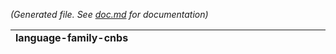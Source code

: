 *(Generated file. See [doc.md](doc.md) for documentation)*

<table><tr><td><b>language-family-cnbs</b></td><td><b>implementation-cnbs</b></td><td><b>non-cnbs</b></td></tr><tr><td>

**dotnet-core**<br/>[![Auto-Merge](https://github.com/paketo-buildpacks/dotnet-core/workflows/Auto-Merge/badge.svg)](https://github.com/paketo-buildpacks/dotnet-core/actions?query=workflow:"Auto-Merge")[![Create Draft Release](https://github.com/paketo-buildpacks/dotnet-core/workflows/Create%20Draft%20Release/badge.svg)](https://github.com/paketo-buildpacks/dotnet-core/actions?query=workflow:"Create%20Draft%20Release")[![Lint](https://github.com/paketo-buildpacks/dotnet-core/workflows/Lint/badge.svg)](https://github.com/paketo-buildpacks/dotnet-core/actions?query=workflow:"Lint")[![Push Buildpackage](https://github.com/paketo-buildpacks/dotnet-core/workflows/Push%20Buildpackage/badge.svg)](https://github.com/paketo-buildpacks/dotnet-core/actions?query=workflow:"Push%20Buildpackage")[![Handle dispatch from github-config](https://github.com/paketo-buildpacks/dotnet-core/workflows/Handle%20dispatch%20from%20github-config/badge.svg)](https://github.com/paketo-buildpacks/dotnet-core/actions?query=workflow:"Handle%20dispatch%20from%20github-config")[![Test Pull Request](https://github.com/paketo-buildpacks/dotnet-core/workflows/Test%20Pull%20Request/badge.svg)](https://github.com/paketo-buildpacks/dotnet-core/actions?query=workflow:"Test%20Pull%20Request")[![Update Buildpack Dependency](https://github.com/paketo-buildpacks/dotnet-core/workflows/Update%20Buildpack%20Dependency/badge.svg)](https://github.com/paketo-buildpacks/dotnet-core/actions?query=workflow:"Update%20Buildpack%20Dependency")<br/><br/>**go**<br/>[![Auto-Merge](https://github.com/paketo-buildpacks/go/workflows/Auto-Merge/badge.svg)](https://github.com/paketo-buildpacks/go/actions?query=workflow:"Auto-Merge")[![Create Draft Release](https://github.com/paketo-buildpacks/go/workflows/Create%20Draft%20Release/badge.svg)](https://github.com/paketo-buildpacks/go/actions?query=workflow:"Create%20Draft%20Release")[![Lint](https://github.com/paketo-buildpacks/go/workflows/Lint/badge.svg)](https://github.com/paketo-buildpacks/go/actions?query=workflow:"Lint")[![Push Buildpackage](https://github.com/paketo-buildpacks/go/workflows/Push%20Buildpackage/badge.svg)](https://github.com/paketo-buildpacks/go/actions?query=workflow:"Push%20Buildpackage")[![Handle dispatch from github-config](https://github.com/paketo-buildpacks/go/workflows/Handle%20dispatch%20from%20github-config/badge.svg)](https://github.com/paketo-buildpacks/go/actions?query=workflow:"Handle%20dispatch%20from%20github-config")[![Test Pull Request](https://github.com/paketo-buildpacks/go/workflows/Test%20Pull%20Request/badge.svg)](https://github.com/paketo-buildpacks/go/actions?query=workflow:"Test%20Pull%20Request")[![Update Buildpack Dependency](https://github.com/paketo-buildpacks/go/workflows/Update%20Buildpack%20Dependency/badge.svg)](https://github.com/paketo-buildpacks/go/actions?query=workflow:"Update%20Buildpack%20Dependency")<br/><br/>**nodejs**<br/>[![Auto-Merge](https://github.com/paketo-buildpacks/nodejs/workflows/Auto-Merge/badge.svg)](https://github.com/paketo-buildpacks/nodejs/actions?query=workflow:"Auto-Merge")[![Create Draft Release](https://github.com/paketo-buildpacks/nodejs/workflows/Create%20Draft%20Release/badge.svg)](https://github.com/paketo-buildpacks/nodejs/actions?query=workflow:"Create%20Draft%20Release")[![Lint](https://github.com/paketo-buildpacks/nodejs/workflows/Lint/badge.svg)](https://github.com/paketo-buildpacks/nodejs/actions?query=workflow:"Lint")[![Push Buildpackage](https://github.com/paketo-buildpacks/nodejs/workflows/Push%20Buildpackage/badge.svg)](https://github.com/paketo-buildpacks/nodejs/actions?query=workflow:"Push%20Buildpackage")[![Handle dispatch from github-config](https://github.com/paketo-buildpacks/nodejs/workflows/Handle%20dispatch%20from%20github-config/badge.svg)](https://github.com/paketo-buildpacks/nodejs/actions?query=workflow:"Handle%20dispatch%20from%20github-config")[![Test Pull Request](https://github.com/paketo-buildpacks/nodejs/workflows/Test%20Pull%20Request/badge.svg)](https://github.com/paketo-buildpacks/nodejs/actions?query=workflow:"Test%20Pull%20Request")[![Update Buildpack Dependency](https://github.com/paketo-buildpacks/nodejs/workflows/Update%20Buildpack%20Dependency/badge.svg)](https://github.com/paketo-buildpacks/nodejs/actions?query=workflow:"Update%20Buildpack%20Dependency")<br/><br/>**php**<br/>[![Auto-Merge](https://github.com/paketo-buildpacks/php/workflows/Auto-Merge/badge.svg)](https://github.com/paketo-buildpacks/php/actions?query=workflow:"Auto-Merge")[![Create Draft Release](https://github.com/paketo-buildpacks/php/workflows/Create%20Draft%20Release/badge.svg)](https://github.com/paketo-buildpacks/php/actions?query=workflow:"Create%20Draft%20Release")[![Lint](https://github.com/paketo-buildpacks/php/workflows/Lint/badge.svg)](https://github.com/paketo-buildpacks/php/actions?query=workflow:"Lint")[![Push Buildpackage](https://github.com/paketo-buildpacks/php/workflows/Push%20Buildpackage/badge.svg)](https://github.com/paketo-buildpacks/php/actions?query=workflow:"Push%20Buildpackage")[![Handle dispatch from github-config](https://github.com/paketo-buildpacks/php/workflows/Handle%20dispatch%20from%20github-config/badge.svg)](https://github.com/paketo-buildpacks/php/actions?query=workflow:"Handle%20dispatch%20from%20github-config")[![Test Pull Request](https://github.com/paketo-buildpacks/php/workflows/Test%20Pull%20Request/badge.svg)](https://github.com/paketo-buildpacks/php/actions?query=workflow:"Test%20Pull%20Request")[![Update Buildpack Dependency](https://github.com/paketo-buildpacks/php/workflows/Update%20Buildpack%20Dependency/badge.svg)](https://github.com/paketo-buildpacks/php/actions?query=workflow:"Update%20Buildpack%20Dependency")<br/><br/>**ruby**<br/>[![Auto-Merge](https://github.com/paketo-community/ruby/workflows/Auto-Merge/badge.svg)](https://github.com/paketo-community/ruby/actions?query=workflow:"Auto-Merge")[![Create Draft Release](https://github.com/paketo-community/ruby/workflows/Create%20Draft%20Release/badge.svg)](https://github.com/paketo-community/ruby/actions?query=workflow:"Create%20Draft%20Release")[![Lint](https://github.com/paketo-community/ruby/workflows/Lint/badge.svg)](https://github.com/paketo-community/ruby/actions?query=workflow:"Lint")[![Push Buildpackage](https://github.com/paketo-community/ruby/workflows/Push%20Buildpackage/badge.svg)](https://github.com/paketo-community/ruby/actions?query=workflow:"Push%20Buildpackage")[![Handle dispatch from github-config](https://github.com/paketo-community/ruby/workflows/Handle%20dispatch%20from%20github-config/badge.svg)](https://github.com/paketo-community/ruby/actions?query=workflow:"Handle%20dispatch%20from%20github-config")[![Test Pull Request](https://github.com/paketo-community/ruby/workflows/Test%20Pull%20Request/badge.svg)](https://github.com/paketo-community/ruby/actions?query=workflow:"Test%20Pull%20Request")[![Update Buildpack Dependency](https://github.com/paketo-community/ruby/workflows/Update%20Buildpack%20Dependency/badge.svg)](https://github.com/paketo-community/ruby/actions?query=workflow:"Update%20Buildpack%20Dependency")<br/><br/>**python**<br/>[![Auto-Merge](https://github.com/paketo-community/python/workflows/Auto-Merge/badge.svg)](https://github.com/paketo-community/python/actions?query=workflow:"Auto-Merge")[![Create Draft Release](https://github.com/paketo-community/python/workflows/Create%20Draft%20Release/badge.svg)](https://github.com/paketo-community/python/actions?query=workflow:"Create%20Draft%20Release")[![Lint](https://github.com/paketo-community/python/workflows/Lint/badge.svg)](https://github.com/paketo-community/python/actions?query=workflow:"Lint")[![Push Buildpackage](https://github.com/paketo-community/python/workflows/Push%20Buildpackage/badge.svg)](https://github.com/paketo-community/python/actions?query=workflow:"Push%20Buildpackage")[![Handle dispatch from github-config](https://github.com/paketo-community/python/workflows/Handle%20dispatch%20from%20github-config/badge.svg)](https://github.com/paketo-community/python/actions?query=workflow:"Handle%20dispatch%20from%20github-config")[![Test Pull Request](https://github.com/paketo-community/python/workflows/Test%20Pull%20Request/badge.svg)](https://github.com/paketo-community/python/actions?query=workflow:"Test%20Pull%20Request")[![Update Buildpack Dependency](https://github.com/paketo-community/python/workflows/Update%20Buildpack%20Dependency/badge.svg)](https://github.com/paketo-community/python/actions?query=workflow:"Update%20Buildpack%20Dependency")<br/><br/></td>

<td>

**dep**<br/>[![Auto-Merge](https://github.com/paketo-buildpacks/dep/workflows/Auto-Merge/badge.svg)](https://github.com/paketo-buildpacks/dep/actions?query=workflow:"Auto-Merge")[![Create Draft Release](https://github.com/paketo-buildpacks/dep/workflows/Create%20Draft%20Release/badge.svg)](https://github.com/paketo-buildpacks/dep/actions?query=workflow:"Create%20Draft%20Release")[![Lint](https://github.com/paketo-buildpacks/dep/workflows/Lint/badge.svg)](https://github.com/paketo-buildpacks/dep/actions?query=workflow:"Lint")[![Push Buildpackage](https://github.com/paketo-buildpacks/dep/workflows/Push%20Buildpackage/badge.svg)](https://github.com/paketo-buildpacks/dep/actions?query=workflow:"Push%20Buildpackage")[![Handle dispatch from github-config](https://github.com/paketo-buildpacks/dep/workflows/Handle%20dispatch%20from%20github-config/badge.svg)](https://github.com/paketo-buildpacks/dep/actions?query=workflow:"Handle%20dispatch%20from%20github-config")[![Send Dependency Update Dispatch](https://github.com/paketo-buildpacks/dep/workflows/Send%20Dependency%20Update%20Dispatch/badge.svg)](https://github.com/paketo-buildpacks/dep/actions?query=workflow:"Send%20Dependency%20Update%20Dispatch")[![Test Pull Request](https://github.com/paketo-buildpacks/dep/workflows/Test%20Pull%20Request/badge.svg)](https://github.com/paketo-buildpacks/dep/actions?query=workflow:"Test%20Pull%20Request")<br/><br/>**dep-ensure**<br/>[![Auto-Merge](https://github.com/paketo-buildpacks/dep-ensure/workflows/Auto-Merge/badge.svg)](https://github.com/paketo-buildpacks/dep-ensure/actions?query=workflow:"Auto-Merge")[![Create Draft Release](https://github.com/paketo-buildpacks/dep-ensure/workflows/Create%20Draft%20Release/badge.svg)](https://github.com/paketo-buildpacks/dep-ensure/actions?query=workflow:"Create%20Draft%20Release")[![Lint](https://github.com/paketo-buildpacks/dep-ensure/workflows/Lint/badge.svg)](https://github.com/paketo-buildpacks/dep-ensure/actions?query=workflow:"Lint")[![Push Buildpackage](https://github.com/paketo-buildpacks/dep-ensure/workflows/Push%20Buildpackage/badge.svg)](https://github.com/paketo-buildpacks/dep-ensure/actions?query=workflow:"Push%20Buildpackage")[![Handle dispatch from github-config](https://github.com/paketo-buildpacks/dep-ensure/workflows/Handle%20dispatch%20from%20github-config/badge.svg)](https://github.com/paketo-buildpacks/dep-ensure/actions?query=workflow:"Handle%20dispatch%20from%20github-config")[![Send Dependency Update Dispatch](https://github.com/paketo-buildpacks/dep-ensure/workflows/Send%20Dependency%20Update%20Dispatch/badge.svg)](https://github.com/paketo-buildpacks/dep-ensure/actions?query=workflow:"Send%20Dependency%20Update%20Dispatch")[![Test Pull Request](https://github.com/paketo-buildpacks/dep-ensure/workflows/Test%20Pull%20Request/badge.svg)](https://github.com/paketo-buildpacks/dep-ensure/actions?query=workflow:"Test%20Pull%20Request")<br/><br/>**dotnet-core-aspnet**<br/>[![Auto-Merge](https://github.com/paketo-buildpacks/dotnet-core-aspnet/workflows/Auto-Merge/badge.svg)](https://github.com/paketo-buildpacks/dotnet-core-aspnet/actions?query=workflow:"Auto-Merge")[![Create Draft Release](https://github.com/paketo-buildpacks/dotnet-core-aspnet/workflows/Create%20Draft%20Release/badge.svg)](https://github.com/paketo-buildpacks/dotnet-core-aspnet/actions?query=workflow:"Create%20Draft%20Release")[![Lint](https://github.com/paketo-buildpacks/dotnet-core-aspnet/workflows/Lint/badge.svg)](https://github.com/paketo-buildpacks/dotnet-core-aspnet/actions?query=workflow:"Lint")[![Push Buildpackage](https://github.com/paketo-buildpacks/dotnet-core-aspnet/workflows/Push%20Buildpackage/badge.svg)](https://github.com/paketo-buildpacks/dotnet-core-aspnet/actions?query=workflow:"Push%20Buildpackage")[![Handle dispatch from github-config](https://github.com/paketo-buildpacks/dotnet-core-aspnet/workflows/Handle%20dispatch%20from%20github-config/badge.svg)](https://github.com/paketo-buildpacks/dotnet-core-aspnet/actions?query=workflow:"Handle%20dispatch%20from%20github-config")[![Send Dependency Update Dispatch](https://github.com/paketo-buildpacks/dotnet-core-aspnet/workflows/Send%20Dependency%20Update%20Dispatch/badge.svg)](https://github.com/paketo-buildpacks/dotnet-core-aspnet/actions?query=workflow:"Send%20Dependency%20Update%20Dispatch")[![Test Pull Request](https://github.com/paketo-buildpacks/dotnet-core-aspnet/workflows/Test%20Pull%20Request/badge.svg)](https://github.com/paketo-buildpacks/dotnet-core-aspnet/actions?query=workflow:"Test%20Pull%20Request")<br/><br/>**dotnet-core-build**<br/>[![Auto-Merge](https://github.com/paketo-buildpacks/dotnet-core-build/workflows/Auto-Merge/badge.svg)](https://github.com/paketo-buildpacks/dotnet-core-build/actions?query=workflow:"Auto-Merge")[![Create Draft Release](https://github.com/paketo-buildpacks/dotnet-core-build/workflows/Create%20Draft%20Release/badge.svg)](https://github.com/paketo-buildpacks/dotnet-core-build/actions?query=workflow:"Create%20Draft%20Release")[![Lint](https://github.com/paketo-buildpacks/dotnet-core-build/workflows/Lint/badge.svg)](https://github.com/paketo-buildpacks/dotnet-core-build/actions?query=workflow:"Lint")[![Push Buildpackage](https://github.com/paketo-buildpacks/dotnet-core-build/workflows/Push%20Buildpackage/badge.svg)](https://github.com/paketo-buildpacks/dotnet-core-build/actions?query=workflow:"Push%20Buildpackage")[![Handle dispatch from github-config](https://github.com/paketo-buildpacks/dotnet-core-build/workflows/Handle%20dispatch%20from%20github-config/badge.svg)](https://github.com/paketo-buildpacks/dotnet-core-build/actions?query=workflow:"Handle%20dispatch%20from%20github-config")[![Send Dependency Update Dispatch](https://github.com/paketo-buildpacks/dotnet-core-build/workflows/Send%20Dependency%20Update%20Dispatch/badge.svg)](https://github.com/paketo-buildpacks/dotnet-core-build/actions?query=workflow:"Send%20Dependency%20Update%20Dispatch")[![Test Pull Request](https://github.com/paketo-buildpacks/dotnet-core-build/workflows/Test%20Pull%20Request/badge.svg)](https://github.com/paketo-buildpacks/dotnet-core-build/actions?query=workflow:"Test%20Pull%20Request")<br/><br/>**dotnet-core-conf**<br/>[![Auto-Merge](https://github.com/paketo-buildpacks/dotnet-core-conf/workflows/Auto-Merge/badge.svg)](https://github.com/paketo-buildpacks/dotnet-core-conf/actions?query=workflow:"Auto-Merge")[![Create Draft Release](https://github.com/paketo-buildpacks/dotnet-core-conf/workflows/Create%20Draft%20Release/badge.svg)](https://github.com/paketo-buildpacks/dotnet-core-conf/actions?query=workflow:"Create%20Draft%20Release")[![Lint](https://github.com/paketo-buildpacks/dotnet-core-conf/workflows/Lint/badge.svg)](https://github.com/paketo-buildpacks/dotnet-core-conf/actions?query=workflow:"Lint")[![Push Buildpackage](https://github.com/paketo-buildpacks/dotnet-core-conf/workflows/Push%20Buildpackage/badge.svg)](https://github.com/paketo-buildpacks/dotnet-core-conf/actions?query=workflow:"Push%20Buildpackage")[![Handle dispatch from github-config](https://github.com/paketo-buildpacks/dotnet-core-conf/workflows/Handle%20dispatch%20from%20github-config/badge.svg)](https://github.com/paketo-buildpacks/dotnet-core-conf/actions?query=workflow:"Handle%20dispatch%20from%20github-config")[![Send Dependency Update Dispatch](https://github.com/paketo-buildpacks/dotnet-core-conf/workflows/Send%20Dependency%20Update%20Dispatch/badge.svg)](https://github.com/paketo-buildpacks/dotnet-core-conf/actions?query=workflow:"Send%20Dependency%20Update%20Dispatch")[![Test Pull Request](https://github.com/paketo-buildpacks/dotnet-core-conf/workflows/Test%20Pull%20Request/badge.svg)](https://github.com/paketo-buildpacks/dotnet-core-conf/actions?query=workflow:"Test%20Pull%20Request")<br/><br/>**dotnet-core-runtime**<br/>[![Auto-Merge](https://github.com/paketo-buildpacks/dotnet-core-runtime/workflows/Auto-Merge/badge.svg)](https://github.com/paketo-buildpacks/dotnet-core-runtime/actions?query=workflow:"Auto-Merge")[![Create Draft Release](https://github.com/paketo-buildpacks/dotnet-core-runtime/workflows/Create%20Draft%20Release/badge.svg)](https://github.com/paketo-buildpacks/dotnet-core-runtime/actions?query=workflow:"Create%20Draft%20Release")[![Lint](https://github.com/paketo-buildpacks/dotnet-core-runtime/workflows/Lint/badge.svg)](https://github.com/paketo-buildpacks/dotnet-core-runtime/actions?query=workflow:"Lint")[![Push Buildpackage](https://github.com/paketo-buildpacks/dotnet-core-runtime/workflows/Push%20Buildpackage/badge.svg)](https://github.com/paketo-buildpacks/dotnet-core-runtime/actions?query=workflow:"Push%20Buildpackage")[![Handle dispatch from github-config](https://github.com/paketo-buildpacks/dotnet-core-runtime/workflows/Handle%20dispatch%20from%20github-config/badge.svg)](https://github.com/paketo-buildpacks/dotnet-core-runtime/actions?query=workflow:"Handle%20dispatch%20from%20github-config")[![Send Dependency Update Dispatch](https://github.com/paketo-buildpacks/dotnet-core-runtime/workflows/Send%20Dependency%20Update%20Dispatch/badge.svg)](https://github.com/paketo-buildpacks/dotnet-core-runtime/actions?query=workflow:"Send%20Dependency%20Update%20Dispatch")[![Test Pull Request](https://github.com/paketo-buildpacks/dotnet-core-runtime/workflows/Test%20Pull%20Request/badge.svg)](https://github.com/paketo-buildpacks/dotnet-core-runtime/actions?query=workflow:"Test%20Pull%20Request")<br/><br/>**dotnet-core-sdk**<br/>[![Auto-Merge](https://github.com/paketo-buildpacks/dotnet-core-sdk/workflows/Auto-Merge/badge.svg)](https://github.com/paketo-buildpacks/dotnet-core-sdk/actions?query=workflow:"Auto-Merge")[![Create Draft Release](https://github.com/paketo-buildpacks/dotnet-core-sdk/workflows/Create%20Draft%20Release/badge.svg)](https://github.com/paketo-buildpacks/dotnet-core-sdk/actions?query=workflow:"Create%20Draft%20Release")[![Lint](https://github.com/paketo-buildpacks/dotnet-core-sdk/workflows/Lint/badge.svg)](https://github.com/paketo-buildpacks/dotnet-core-sdk/actions?query=workflow:"Lint")[![Push Buildpackage](https://github.com/paketo-buildpacks/dotnet-core-sdk/workflows/Push%20Buildpackage/badge.svg)](https://github.com/paketo-buildpacks/dotnet-core-sdk/actions?query=workflow:"Push%20Buildpackage")[![Handle dispatch from github-config](https://github.com/paketo-buildpacks/dotnet-core-sdk/workflows/Handle%20dispatch%20from%20github-config/badge.svg)](https://github.com/paketo-buildpacks/dotnet-core-sdk/actions?query=workflow:"Handle%20dispatch%20from%20github-config")[![Send Dependency Update Dispatch](https://github.com/paketo-buildpacks/dotnet-core-sdk/workflows/Send%20Dependency%20Update%20Dispatch/badge.svg)](https://github.com/paketo-buildpacks/dotnet-core-sdk/actions?query=workflow:"Send%20Dependency%20Update%20Dispatch")[![Test Pull Request](https://github.com/paketo-buildpacks/dotnet-core-sdk/workflows/Test%20Pull%20Request/badge.svg)](https://github.com/paketo-buildpacks/dotnet-core-sdk/actions?query=workflow:"Test%20Pull%20Request")<br/><br/>**go-build**<br/>[![Auto-Merge](https://github.com/paketo-buildpacks/go-build/workflows/Auto-Merge/badge.svg)](https://github.com/paketo-buildpacks/go-build/actions?query=workflow:"Auto-Merge")[![Create Draft Release](https://github.com/paketo-buildpacks/go-build/workflows/Create%20Draft%20Release/badge.svg)](https://github.com/paketo-buildpacks/go-build/actions?query=workflow:"Create%20Draft%20Release")[![Lint](https://github.com/paketo-buildpacks/go-build/workflows/Lint/badge.svg)](https://github.com/paketo-buildpacks/go-build/actions?query=workflow:"Lint")[![Push Buildpackage](https://github.com/paketo-buildpacks/go-build/workflows/Push%20Buildpackage/badge.svg)](https://github.com/paketo-buildpacks/go-build/actions?query=workflow:"Push%20Buildpackage")[![Handle dispatch from github-config](https://github.com/paketo-buildpacks/go-build/workflows/Handle%20dispatch%20from%20github-config/badge.svg)](https://github.com/paketo-buildpacks/go-build/actions?query=workflow:"Handle%20dispatch%20from%20github-config")[![Send Dependency Update Dispatch](https://github.com/paketo-buildpacks/go-build/workflows/Send%20Dependency%20Update%20Dispatch/badge.svg)](https://github.com/paketo-buildpacks/go-build/actions?query=workflow:"Send%20Dependency%20Update%20Dispatch")[![Test Pull Request](https://github.com/paketo-buildpacks/go-build/workflows/Test%20Pull%20Request/badge.svg)](https://github.com/paketo-buildpacks/go-build/actions?query=workflow:"Test%20Pull%20Request")<br/><br/>**go-dist**<br/>[![Auto-Merge](https://github.com/paketo-buildpacks/go-dist/workflows/Auto-Merge/badge.svg)](https://github.com/paketo-buildpacks/go-dist/actions?query=workflow:"Auto-Merge")[![Create Draft Release](https://github.com/paketo-buildpacks/go-dist/workflows/Create%20Draft%20Release/badge.svg)](https://github.com/paketo-buildpacks/go-dist/actions?query=workflow:"Create%20Draft%20Release")[![Lint](https://github.com/paketo-buildpacks/go-dist/workflows/Lint/badge.svg)](https://github.com/paketo-buildpacks/go-dist/actions?query=workflow:"Lint")[![Push Buildpackage](https://github.com/paketo-buildpacks/go-dist/workflows/Push%20Buildpackage/badge.svg)](https://github.com/paketo-buildpacks/go-dist/actions?query=workflow:"Push%20Buildpackage")[![Handle dispatch from github-config](https://github.com/paketo-buildpacks/go-dist/workflows/Handle%20dispatch%20from%20github-config/badge.svg)](https://github.com/paketo-buildpacks/go-dist/actions?query=workflow:"Handle%20dispatch%20from%20github-config")[![Send Dependency Update Dispatch](https://github.com/paketo-buildpacks/go-dist/workflows/Send%20Dependency%20Update%20Dispatch/badge.svg)](https://github.com/paketo-buildpacks/go-dist/actions?query=workflow:"Send%20Dependency%20Update%20Dispatch")[![Test Pull Request](https://github.com/paketo-buildpacks/go-dist/workflows/Test%20Pull%20Request/badge.svg)](https://github.com/paketo-buildpacks/go-dist/actions?query=workflow:"Test%20Pull%20Request")<br/><br/>**go-mod-vendor**<br/>[![Auto-Merge](https://github.com/paketo-buildpacks/go-mod-vendor/workflows/Auto-Merge/badge.svg)](https://github.com/paketo-buildpacks/go-mod-vendor/actions?query=workflow:"Auto-Merge")[![Create Draft Release](https://github.com/paketo-buildpacks/go-mod-vendor/workflows/Create%20Draft%20Release/badge.svg)](https://github.com/paketo-buildpacks/go-mod-vendor/actions?query=workflow:"Create%20Draft%20Release")[![Lint](https://github.com/paketo-buildpacks/go-mod-vendor/workflows/Lint/badge.svg)](https://github.com/paketo-buildpacks/go-mod-vendor/actions?query=workflow:"Lint")[![Push Buildpackage](https://github.com/paketo-buildpacks/go-mod-vendor/workflows/Push%20Buildpackage/badge.svg)](https://github.com/paketo-buildpacks/go-mod-vendor/actions?query=workflow:"Push%20Buildpackage")[![Handle dispatch from github-config](https://github.com/paketo-buildpacks/go-mod-vendor/workflows/Handle%20dispatch%20from%20github-config/badge.svg)](https://github.com/paketo-buildpacks/go-mod-vendor/actions?query=workflow:"Handle%20dispatch%20from%20github-config")[![Send Dependency Update Dispatch](https://github.com/paketo-buildpacks/go-mod-vendor/workflows/Send%20Dependency%20Update%20Dispatch/badge.svg)](https://github.com/paketo-buildpacks/go-mod-vendor/actions?query=workflow:"Send%20Dependency%20Update%20Dispatch")[![Test Pull Request](https://github.com/paketo-buildpacks/go-mod-vendor/workflows/Test%20Pull%20Request/badge.svg)](https://github.com/paketo-buildpacks/go-mod-vendor/actions?query=workflow:"Test%20Pull%20Request")<br/><br/>**httpd**<br/>[![Auto-Merge](https://github.com/paketo-buildpacks/httpd/workflows/Auto-Merge/badge.svg)](https://github.com/paketo-buildpacks/httpd/actions?query=workflow:"Auto-Merge")[![Create Draft Release](https://github.com/paketo-buildpacks/httpd/workflows/Create%20Draft%20Release/badge.svg)](https://github.com/paketo-buildpacks/httpd/actions?query=workflow:"Create%20Draft%20Release")[![Lint](https://github.com/paketo-buildpacks/httpd/workflows/Lint/badge.svg)](https://github.com/paketo-buildpacks/httpd/actions?query=workflow:"Lint")[![Push Buildpackage](https://github.com/paketo-buildpacks/httpd/workflows/Push%20Buildpackage/badge.svg)](https://github.com/paketo-buildpacks/httpd/actions?query=workflow:"Push%20Buildpackage")[![Handle dispatch from github-config](https://github.com/paketo-buildpacks/httpd/workflows/Handle%20dispatch%20from%20github-config/badge.svg)](https://github.com/paketo-buildpacks/httpd/actions?query=workflow:"Handle%20dispatch%20from%20github-config")[![Send Dependency Update Dispatch](https://github.com/paketo-buildpacks/httpd/workflows/Send%20Dependency%20Update%20Dispatch/badge.svg)](https://github.com/paketo-buildpacks/httpd/actions?query=workflow:"Send%20Dependency%20Update%20Dispatch")[![Test Pull Request](https://github.com/paketo-buildpacks/httpd/workflows/Test%20Pull%20Request/badge.svg)](https://github.com/paketo-buildpacks/httpd/actions?query=workflow:"Test%20Pull%20Request")<br/><br/>**icu**<br/>[![Auto-Merge](https://github.com/paketo-buildpacks/icu/workflows/Auto-Merge/badge.svg)](https://github.com/paketo-buildpacks/icu/actions?query=workflow:"Auto-Merge")[![Create Draft Release](https://github.com/paketo-buildpacks/icu/workflows/Create%20Draft%20Release/badge.svg)](https://github.com/paketo-buildpacks/icu/actions?query=workflow:"Create%20Draft%20Release")[![Lint](https://github.com/paketo-buildpacks/icu/workflows/Lint/badge.svg)](https://github.com/paketo-buildpacks/icu/actions?query=workflow:"Lint")[![Push Buildpackage](https://github.com/paketo-buildpacks/icu/workflows/Push%20Buildpackage/badge.svg)](https://github.com/paketo-buildpacks/icu/actions?query=workflow:"Push%20Buildpackage")[![Handle dispatch from github-config](https://github.com/paketo-buildpacks/icu/workflows/Handle%20dispatch%20from%20github-config/badge.svg)](https://github.com/paketo-buildpacks/icu/actions?query=workflow:"Handle%20dispatch%20from%20github-config")[![Send Dependency Update Dispatch](https://github.com/paketo-buildpacks/icu/workflows/Send%20Dependency%20Update%20Dispatch/badge.svg)](https://github.com/paketo-buildpacks/icu/actions?query=workflow:"Send%20Dependency%20Update%20Dispatch")[![Test Pull Request](https://github.com/paketo-buildpacks/icu/workflows/Test%20Pull%20Request/badge.svg)](https://github.com/paketo-buildpacks/icu/actions?query=workflow:"Test%20Pull%20Request")<br/><br/>**nginx**<br/>[![Auto-Merge](https://github.com/paketo-buildpacks/nginx/workflows/Auto-Merge/badge.svg)](https://github.com/paketo-buildpacks/nginx/actions?query=workflow:"Auto-Merge")[![Create Draft Release](https://github.com/paketo-buildpacks/nginx/workflows/Create%20Draft%20Release/badge.svg)](https://github.com/paketo-buildpacks/nginx/actions?query=workflow:"Create%20Draft%20Release")[![Lint](https://github.com/paketo-buildpacks/nginx/workflows/Lint/badge.svg)](https://github.com/paketo-buildpacks/nginx/actions?query=workflow:"Lint")[![Push Buildpackage](https://github.com/paketo-buildpacks/nginx/workflows/Push%20Buildpackage/badge.svg)](https://github.com/paketo-buildpacks/nginx/actions?query=workflow:"Push%20Buildpackage")[![Handle dispatch from github-config](https://github.com/paketo-buildpacks/nginx/workflows/Handle%20dispatch%20from%20github-config/badge.svg)](https://github.com/paketo-buildpacks/nginx/actions?query=workflow:"Handle%20dispatch%20from%20github-config")[![Send Dependency Update Dispatch](https://github.com/paketo-buildpacks/nginx/workflows/Send%20Dependency%20Update%20Dispatch/badge.svg)](https://github.com/paketo-buildpacks/nginx/actions?query=workflow:"Send%20Dependency%20Update%20Dispatch")[![Test Pull Request](https://github.com/paketo-buildpacks/nginx/workflows/Test%20Pull%20Request/badge.svg)](https://github.com/paketo-buildpacks/nginx/actions?query=workflow:"Test%20Pull%20Request")<br/><br/>**node-engine**<br/>[![Auto-Merge](https://github.com/paketo-buildpacks/node-engine/workflows/Auto-Merge/badge.svg)](https://github.com/paketo-buildpacks/node-engine/actions?query=workflow:"Auto-Merge")[![Create Draft Release](https://github.com/paketo-buildpacks/node-engine/workflows/Create%20Draft%20Release/badge.svg)](https://github.com/paketo-buildpacks/node-engine/actions?query=workflow:"Create%20Draft%20Release")[![Lint](https://github.com/paketo-buildpacks/node-engine/workflows/Lint/badge.svg)](https://github.com/paketo-buildpacks/node-engine/actions?query=workflow:"Lint")[![Push Buildpackage](https://github.com/paketo-buildpacks/node-engine/workflows/Push%20Buildpackage/badge.svg)](https://github.com/paketo-buildpacks/node-engine/actions?query=workflow:"Push%20Buildpackage")[![Handle dispatch from github-config](https://github.com/paketo-buildpacks/node-engine/workflows/Handle%20dispatch%20from%20github-config/badge.svg)](https://github.com/paketo-buildpacks/node-engine/actions?query=workflow:"Handle%20dispatch%20from%20github-config")[![Send Dependency Update Dispatch](https://github.com/paketo-buildpacks/node-engine/workflows/Send%20Dependency%20Update%20Dispatch/badge.svg)](https://github.com/paketo-buildpacks/node-engine/actions?query=workflow:"Send%20Dependency%20Update%20Dispatch")[![Test Pull Request](https://github.com/paketo-buildpacks/node-engine/workflows/Test%20Pull%20Request/badge.svg)](https://github.com/paketo-buildpacks/node-engine/actions?query=workflow:"Test%20Pull%20Request")<br/><br/>**node-start**<br/>[![Auto-Merge](https://github.com/paketo-buildpacks/node-start/workflows/Auto-Merge/badge.svg)](https://github.com/paketo-buildpacks/node-start/actions?query=workflow:"Auto-Merge")[![Create Draft Release](https://github.com/paketo-buildpacks/node-start/workflows/Create%20Draft%20Release/badge.svg)](https://github.com/paketo-buildpacks/node-start/actions?query=workflow:"Create%20Draft%20Release")[![Lint](https://github.com/paketo-buildpacks/node-start/workflows/Lint/badge.svg)](https://github.com/paketo-buildpacks/node-start/actions?query=workflow:"Lint")[![Push Buildpackage](https://github.com/paketo-buildpacks/node-start/workflows/Push%20Buildpackage/badge.svg)](https://github.com/paketo-buildpacks/node-start/actions?query=workflow:"Push%20Buildpackage")[![Handle dispatch from github-config](https://github.com/paketo-buildpacks/node-start/workflows/Handle%20dispatch%20from%20github-config/badge.svg)](https://github.com/paketo-buildpacks/node-start/actions?query=workflow:"Handle%20dispatch%20from%20github-config")[![Send Dependency Update Dispatch](https://github.com/paketo-buildpacks/node-start/workflows/Send%20Dependency%20Update%20Dispatch/badge.svg)](https://github.com/paketo-buildpacks/node-start/actions?query=workflow:"Send%20Dependency%20Update%20Dispatch")[![Test Pull Request](https://github.com/paketo-buildpacks/node-start/workflows/Test%20Pull%20Request/badge.svg)](https://github.com/paketo-buildpacks/node-start/actions?query=workflow:"Test%20Pull%20Request")<br/><br/>**npm**<br/>[![Auto-Merge](https://github.com/paketo-buildpacks/npm/workflows/Auto-Merge/badge.svg)](https://github.com/paketo-buildpacks/npm/actions?query=workflow:"Auto-Merge")[![Create Draft Release](https://github.com/paketo-buildpacks/npm/workflows/Create%20Draft%20Release/badge.svg)](https://github.com/paketo-buildpacks/npm/actions?query=workflow:"Create%20Draft%20Release")[![Lint](https://github.com/paketo-buildpacks/npm/workflows/Lint/badge.svg)](https://github.com/paketo-buildpacks/npm/actions?query=workflow:"Lint")[![Push Buildpackage](https://github.com/paketo-buildpacks/npm/workflows/Push%20Buildpackage/badge.svg)](https://github.com/paketo-buildpacks/npm/actions?query=workflow:"Push%20Buildpackage")[![Handle dispatch from github-config](https://github.com/paketo-buildpacks/npm/workflows/Handle%20dispatch%20from%20github-config/badge.svg)](https://github.com/paketo-buildpacks/npm/actions?query=workflow:"Handle%20dispatch%20from%20github-config")[![Send Dependency Update Dispatch](https://github.com/paketo-buildpacks/npm/workflows/Send%20Dependency%20Update%20Dispatch/badge.svg)](https://github.com/paketo-buildpacks/npm/actions?query=workflow:"Send%20Dependency%20Update%20Dispatch")[![Test Pull Request](https://github.com/paketo-buildpacks/npm/workflows/Test%20Pull%20Request/badge.svg)](https://github.com/paketo-buildpacks/npm/actions?query=workflow:"Test%20Pull%20Request")<br/><br/>**npm-start**<br/>[![Auto-Merge](https://github.com/paketo-buildpacks/npm-start/workflows/Auto-Merge/badge.svg)](https://github.com/paketo-buildpacks/npm-start/actions?query=workflow:"Auto-Merge")[![Create Draft Release](https://github.com/paketo-buildpacks/npm-start/workflows/Create%20Draft%20Release/badge.svg)](https://github.com/paketo-buildpacks/npm-start/actions?query=workflow:"Create%20Draft%20Release")[![Lint](https://github.com/paketo-buildpacks/npm-start/workflows/Lint/badge.svg)](https://github.com/paketo-buildpacks/npm-start/actions?query=workflow:"Lint")[![Push Buildpackage](https://github.com/paketo-buildpacks/npm-start/workflows/Push%20Buildpackage/badge.svg)](https://github.com/paketo-buildpacks/npm-start/actions?query=workflow:"Push%20Buildpackage")[![Handle dispatch from github-config](https://github.com/paketo-buildpacks/npm-start/workflows/Handle%20dispatch%20from%20github-config/badge.svg)](https://github.com/paketo-buildpacks/npm-start/actions?query=workflow:"Handle%20dispatch%20from%20github-config")[![Send Dependency Update Dispatch](https://github.com/paketo-buildpacks/npm-start/workflows/Send%20Dependency%20Update%20Dispatch/badge.svg)](https://github.com/paketo-buildpacks/npm-start/actions?query=workflow:"Send%20Dependency%20Update%20Dispatch")[![Test Pull Request](https://github.com/paketo-buildpacks/npm-start/workflows/Test%20Pull%20Request/badge.svg)](https://github.com/paketo-buildpacks/npm-start/actions?query=workflow:"Test%20Pull%20Request")<br/><br/>**php-composer**<br/>[![Auto-Merge](https://github.com/paketo-buildpacks/php-composer/workflows/Auto-Merge/badge.svg)](https://github.com/paketo-buildpacks/php-composer/actions?query=workflow:"Auto-Merge")[![Create Draft Release](https://github.com/paketo-buildpacks/php-composer/workflows/Create%20Draft%20Release/badge.svg)](https://github.com/paketo-buildpacks/php-composer/actions?query=workflow:"Create%20Draft%20Release")[![Lint](https://github.com/paketo-buildpacks/php-composer/workflows/Lint/badge.svg)](https://github.com/paketo-buildpacks/php-composer/actions?query=workflow:"Lint")[![Push Buildpackage](https://github.com/paketo-buildpacks/php-composer/workflows/Push%20Buildpackage/badge.svg)](https://github.com/paketo-buildpacks/php-composer/actions?query=workflow:"Push%20Buildpackage")[![Handle dispatch from github-config](https://github.com/paketo-buildpacks/php-composer/workflows/Handle%20dispatch%20from%20github-config/badge.svg)](https://github.com/paketo-buildpacks/php-composer/actions?query=workflow:"Handle%20dispatch%20from%20github-config")[![Send Dependency Update Dispatch](https://github.com/paketo-buildpacks/php-composer/workflows/Send%20Dependency%20Update%20Dispatch/badge.svg)](https://github.com/paketo-buildpacks/php-composer/actions?query=workflow:"Send%20Dependency%20Update%20Dispatch")[![Test Pull Request](https://github.com/paketo-buildpacks/php-composer/workflows/Test%20Pull%20Request/badge.svg)](https://github.com/paketo-buildpacks/php-composer/actions?query=workflow:"Test%20Pull%20Request")<br/><br/>**php-dist**<br/>[![Auto-Merge](https://github.com/paketo-buildpacks/php-dist/workflows/Auto-Merge/badge.svg)](https://github.com/paketo-buildpacks/php-dist/actions?query=workflow:"Auto-Merge")[![Create Draft Release](https://github.com/paketo-buildpacks/php-dist/workflows/Create%20Draft%20Release/badge.svg)](https://github.com/paketo-buildpacks/php-dist/actions?query=workflow:"Create%20Draft%20Release")[![Lint](https://github.com/paketo-buildpacks/php-dist/workflows/Lint/badge.svg)](https://github.com/paketo-buildpacks/php-dist/actions?query=workflow:"Lint")[![Push Buildpackage](https://github.com/paketo-buildpacks/php-dist/workflows/Push%20Buildpackage/badge.svg)](https://github.com/paketo-buildpacks/php-dist/actions?query=workflow:"Push%20Buildpackage")[![Handle dispatch from github-config](https://github.com/paketo-buildpacks/php-dist/workflows/Handle%20dispatch%20from%20github-config/badge.svg)](https://github.com/paketo-buildpacks/php-dist/actions?query=workflow:"Handle%20dispatch%20from%20github-config")[![Send Dependency Update Dispatch](https://github.com/paketo-buildpacks/php-dist/workflows/Send%20Dependency%20Update%20Dispatch/badge.svg)](https://github.com/paketo-buildpacks/php-dist/actions?query=workflow:"Send%20Dependency%20Update%20Dispatch")[![Test Pull Request](https://github.com/paketo-buildpacks/php-dist/workflows/Test%20Pull%20Request/badge.svg)](https://github.com/paketo-buildpacks/php-dist/actions?query=workflow:"Test%20Pull%20Request")<br/><br/>**php-web**<br/>[![Auto-Merge](https://github.com/paketo-buildpacks/php-web/workflows/Auto-Merge/badge.svg)](https://github.com/paketo-buildpacks/php-web/actions?query=workflow:"Auto-Merge")[![Create Draft Release](https://github.com/paketo-buildpacks/php-web/workflows/Create%20Draft%20Release/badge.svg)](https://github.com/paketo-buildpacks/php-web/actions?query=workflow:"Create%20Draft%20Release")[![Lint](https://github.com/paketo-buildpacks/php-web/workflows/Lint/badge.svg)](https://github.com/paketo-buildpacks/php-web/actions?query=workflow:"Lint")[![Push Buildpackage](https://github.com/paketo-buildpacks/php-web/workflows/Push%20Buildpackage/badge.svg)](https://github.com/paketo-buildpacks/php-web/actions?query=workflow:"Push%20Buildpackage")[![Handle dispatch from github-config](https://github.com/paketo-buildpacks/php-web/workflows/Handle%20dispatch%20from%20github-config/badge.svg)](https://github.com/paketo-buildpacks/php-web/actions?query=workflow:"Handle%20dispatch%20from%20github-config")[![Send Dependency Update Dispatch](https://github.com/paketo-buildpacks/php-web/workflows/Send%20Dependency%20Update%20Dispatch/badge.svg)](https://github.com/paketo-buildpacks/php-web/actions?query=workflow:"Send%20Dependency%20Update%20Dispatch")[![Test Pull Request](https://github.com/paketo-buildpacks/php-web/workflows/Test%20Pull%20Request/badge.svg)](https://github.com/paketo-buildpacks/php-web/actions?query=workflow:"Test%20Pull%20Request")<br/><br/>**tini**<br/>[![Auto-Merge](https://github.com/paketo-buildpacks/tini/workflows/Auto-Merge/badge.svg)](https://github.com/paketo-buildpacks/tini/actions?query=workflow:"Auto-Merge")[![Create Draft Release](https://github.com/paketo-buildpacks/tini/workflows/Create%20Draft%20Release/badge.svg)](https://github.com/paketo-buildpacks/tini/actions?query=workflow:"Create%20Draft%20Release")[![Lint](https://github.com/paketo-buildpacks/tini/workflows/Lint/badge.svg)](https://github.com/paketo-buildpacks/tini/actions?query=workflow:"Lint")[![Push Buildpackage](https://github.com/paketo-buildpacks/tini/workflows/Push%20Buildpackage/badge.svg)](https://github.com/paketo-buildpacks/tini/actions?query=workflow:"Push%20Buildpackage")[![Handle dispatch from github-config](https://github.com/paketo-buildpacks/tini/workflows/Handle%20dispatch%20from%20github-config/badge.svg)](https://github.com/paketo-buildpacks/tini/actions?query=workflow:"Handle%20dispatch%20from%20github-config")[![Send Dependency Update Dispatch](https://github.com/paketo-buildpacks/tini/workflows/Send%20Dependency%20Update%20Dispatch/badge.svg)](https://github.com/paketo-buildpacks/tini/actions?query=workflow:"Send%20Dependency%20Update%20Dispatch")[![Test Pull Request](https://github.com/paketo-buildpacks/tini/workflows/Test%20Pull%20Request/badge.svg)](https://github.com/paketo-buildpacks/tini/actions?query=workflow:"Test%20Pull%20Request")<br/><br/>**yarn**<br/>[![Auto-Merge](https://github.com/paketo-buildpacks/yarn/workflows/Auto-Merge/badge.svg)](https://github.com/paketo-buildpacks/yarn/actions?query=workflow:"Auto-Merge")[![Create Draft Release](https://github.com/paketo-buildpacks/yarn/workflows/Create%20Draft%20Release/badge.svg)](https://github.com/paketo-buildpacks/yarn/actions?query=workflow:"Create%20Draft%20Release")[![Lint](https://github.com/paketo-buildpacks/yarn/workflows/Lint/badge.svg)](https://github.com/paketo-buildpacks/yarn/actions?query=workflow:"Lint")[![Push Buildpackage](https://github.com/paketo-buildpacks/yarn/workflows/Push%20Buildpackage/badge.svg)](https://github.com/paketo-buildpacks/yarn/actions?query=workflow:"Push%20Buildpackage")[![Handle dispatch from github-config](https://github.com/paketo-buildpacks/yarn/workflows/Handle%20dispatch%20from%20github-config/badge.svg)](https://github.com/paketo-buildpacks/yarn/actions?query=workflow:"Handle%20dispatch%20from%20github-config")[![Send Dependency Update Dispatch](https://github.com/paketo-buildpacks/yarn/workflows/Send%20Dependency%20Update%20Dispatch/badge.svg)](https://github.com/paketo-buildpacks/yarn/actions?query=workflow:"Send%20Dependency%20Update%20Dispatch")[![Test Pull Request](https://github.com/paketo-buildpacks/yarn/workflows/Test%20Pull%20Request/badge.svg)](https://github.com/paketo-buildpacks/yarn/actions?query=workflow:"Test%20Pull%20Request")<br/><br/>**yarn-install**<br/>[![Auto-Merge](https://github.com/paketo-buildpacks/yarn-install/workflows/Auto-Merge/badge.svg)](https://github.com/paketo-buildpacks/yarn-install/actions?query=workflow:"Auto-Merge")[![Create Draft Release](https://github.com/paketo-buildpacks/yarn-install/workflows/Create%20Draft%20Release/badge.svg)](https://github.com/paketo-buildpacks/yarn-install/actions?query=workflow:"Create%20Draft%20Release")[![Lint](https://github.com/paketo-buildpacks/yarn-install/workflows/Lint/badge.svg)](https://github.com/paketo-buildpacks/yarn-install/actions?query=workflow:"Lint")[![Push Buildpackage](https://github.com/paketo-buildpacks/yarn-install/workflows/Push%20Buildpackage/badge.svg)](https://github.com/paketo-buildpacks/yarn-install/actions?query=workflow:"Push%20Buildpackage")[![Handle dispatch from github-config](https://github.com/paketo-buildpacks/yarn-install/workflows/Handle%20dispatch%20from%20github-config/badge.svg)](https://github.com/paketo-buildpacks/yarn-install/actions?query=workflow:"Handle%20dispatch%20from%20github-config")[![Send Dependency Update Dispatch](https://github.com/paketo-buildpacks/yarn-install/workflows/Send%20Dependency%20Update%20Dispatch/badge.svg)](https://github.com/paketo-buildpacks/yarn-install/actions?query=workflow:"Send%20Dependency%20Update%20Dispatch")[![Test Pull Request](https://github.com/paketo-buildpacks/yarn-install/workflows/Test%20Pull%20Request/badge.svg)](https://github.com/paketo-buildpacks/yarn-install/actions?query=workflow:"Test%20Pull%20Request")<br/><br/>**yarn-start**<br/>[![Auto-Merge](https://github.com/paketo-buildpacks/yarn-start/workflows/Auto-Merge/badge.svg)](https://github.com/paketo-buildpacks/yarn-start/actions?query=workflow:"Auto-Merge")[![Create Draft Release](https://github.com/paketo-buildpacks/yarn-start/workflows/Create%20Draft%20Release/badge.svg)](https://github.com/paketo-buildpacks/yarn-start/actions?query=workflow:"Create%20Draft%20Release")[![Lint](https://github.com/paketo-buildpacks/yarn-start/workflows/Lint/badge.svg)](https://github.com/paketo-buildpacks/yarn-start/actions?query=workflow:"Lint")[![Push Buildpackage](https://github.com/paketo-buildpacks/yarn-start/workflows/Push%20Buildpackage/badge.svg)](https://github.com/paketo-buildpacks/yarn-start/actions?query=workflow:"Push%20Buildpackage")[![Handle dispatch from github-config](https://github.com/paketo-buildpacks/yarn-start/workflows/Handle%20dispatch%20from%20github-config/badge.svg)](https://github.com/paketo-buildpacks/yarn-start/actions?query=workflow:"Handle%20dispatch%20from%20github-config")[![Send Dependency Update Dispatch](https://github.com/paketo-buildpacks/yarn-start/workflows/Send%20Dependency%20Update%20Dispatch/badge.svg)](https://github.com/paketo-buildpacks/yarn-start/actions?query=workflow:"Send%20Dependency%20Update%20Dispatch")[![Test Pull Request](https://github.com/paketo-buildpacks/yarn-start/workflows/Test%20Pull%20Request/badge.svg)](https://github.com/paketo-buildpacks/yarn-start/actions?query=workflow:"Test%20Pull%20Request")<br/><br/>**bootstrapper**<br/>[![Lint](https://github.com/paketo-community/bootstrapper/workflows/Lint/badge.svg)](https://github.com/paketo-community/bootstrapper/actions?query=workflow:"Lint")[![Sync](https://github.com/paketo-community/bootstrapper/workflows/Sync/badge.svg)](https://github.com/paketo-community/bootstrapper/actions?query=workflow:"Sync")[![Test Pull Request](https://github.com/paketo-community/bootstrapper/workflows/Test%20Pull%20Request/badge.svg)](https://github.com/paketo-community/bootstrapper/actions?query=workflow:"Test%20Pull%20Request")<br/><br/>**bundle-install**<br/>[![Auto-Merge](https://github.com/paketo-community/bundle-install/workflows/Auto-Merge/badge.svg)](https://github.com/paketo-community/bundle-install/actions?query=workflow:"Auto-Merge")[![Create Draft Release](https://github.com/paketo-community/bundle-install/workflows/Create%20Draft%20Release/badge.svg)](https://github.com/paketo-community/bundle-install/actions?query=workflow:"Create%20Draft%20Release")[![Lint](https://github.com/paketo-community/bundle-install/workflows/Lint/badge.svg)](https://github.com/paketo-community/bundle-install/actions?query=workflow:"Lint")[![Push Buildpackage](https://github.com/paketo-community/bundle-install/workflows/Push%20Buildpackage/badge.svg)](https://github.com/paketo-community/bundle-install/actions?query=workflow:"Push%20Buildpackage")[![Handle dispatch from github-config](https://github.com/paketo-community/bundle-install/workflows/Handle%20dispatch%20from%20github-config/badge.svg)](https://github.com/paketo-community/bundle-install/actions?query=workflow:"Handle%20dispatch%20from%20github-config")[![Send Dependency Update Dispatch](https://github.com/paketo-community/bundle-install/workflows/Send%20Dependency%20Update%20Dispatch/badge.svg)](https://github.com/paketo-community/bundle-install/actions?query=workflow:"Send%20Dependency%20Update%20Dispatch")[![Test Pull Request](https://github.com/paketo-community/bundle-install/workflows/Test%20Pull%20Request/badge.svg)](https://github.com/paketo-community/bundle-install/actions?query=workflow:"Test%20Pull%20Request")<br/><br/>**bundler**<br/>[![Auto-Merge](https://github.com/paketo-community/bundler/workflows/Auto-Merge/badge.svg)](https://github.com/paketo-community/bundler/actions?query=workflow:"Auto-Merge")[![Create Draft Release](https://github.com/paketo-community/bundler/workflows/Create%20Draft%20Release/badge.svg)](https://github.com/paketo-community/bundler/actions?query=workflow:"Create%20Draft%20Release")[![Lint](https://github.com/paketo-community/bundler/workflows/Lint/badge.svg)](https://github.com/paketo-community/bundler/actions?query=workflow:"Lint")[![Push Buildpackage](https://github.com/paketo-community/bundler/workflows/Push%20Buildpackage/badge.svg)](https://github.com/paketo-community/bundler/actions?query=workflow:"Push%20Buildpackage")[![Handle dispatch from github-config](https://github.com/paketo-community/bundler/workflows/Handle%20dispatch%20from%20github-config/badge.svg)](https://github.com/paketo-community/bundler/actions?query=workflow:"Handle%20dispatch%20from%20github-config")[![Send Dependency Update Dispatch](https://github.com/paketo-community/bundler/workflows/Send%20Dependency%20Update%20Dispatch/badge.svg)](https://github.com/paketo-community/bundler/actions?query=workflow:"Send%20Dependency%20Update%20Dispatch")[![Test Pull Request](https://github.com/paketo-community/bundler/workflows/Test%20Pull%20Request/badge.svg)](https://github.com/paketo-community/bundler/actions?query=workflow:"Test%20Pull%20Request")<br/><br/>**conda**<br/>[![Auto-Merge](https://github.com/paketo-community/conda/workflows/Auto-Merge/badge.svg)](https://github.com/paketo-community/conda/actions?query=workflow:"Auto-Merge")[![Create Draft Release](https://github.com/paketo-community/conda/workflows/Create%20Draft%20Release/badge.svg)](https://github.com/paketo-community/conda/actions?query=workflow:"Create%20Draft%20Release")[![Lint](https://github.com/paketo-community/conda/workflows/Lint/badge.svg)](https://github.com/paketo-community/conda/actions?query=workflow:"Lint")[![Push Buildpackage](https://github.com/paketo-community/conda/workflows/Push%20Buildpackage/badge.svg)](https://github.com/paketo-community/conda/actions?query=workflow:"Push%20Buildpackage")[![Handle dispatch from github-config](https://github.com/paketo-community/conda/workflows/Handle%20dispatch%20from%20github-config/badge.svg)](https://github.com/paketo-community/conda/actions?query=workflow:"Handle%20dispatch%20from%20github-config")[![Send Dependency Update Dispatch](https://github.com/paketo-community/conda/workflows/Send%20Dependency%20Update%20Dispatch/badge.svg)](https://github.com/paketo-community/conda/actions?query=workflow:"Send%20Dependency%20Update%20Dispatch")[![Test Pull Request](https://github.com/paketo-community/conda/workflows/Test%20Pull%20Request/badge.svg)](https://github.com/paketo-community/conda/actions?query=workflow:"Test%20Pull%20Request")<br/><br/>**mri**<br/>[![Auto-Merge](https://github.com/paketo-community/mri/workflows/Auto-Merge/badge.svg)](https://github.com/paketo-community/mri/actions?query=workflow:"Auto-Merge")[![Create Draft Release](https://github.com/paketo-community/mri/workflows/Create%20Draft%20Release/badge.svg)](https://github.com/paketo-community/mri/actions?query=workflow:"Create%20Draft%20Release")[![Lint](https://github.com/paketo-community/mri/workflows/Lint/badge.svg)](https://github.com/paketo-community/mri/actions?query=workflow:"Lint")[![Push Buildpackage](https://github.com/paketo-community/mri/workflows/Push%20Buildpackage/badge.svg)](https://github.com/paketo-community/mri/actions?query=workflow:"Push%20Buildpackage")[![Handle dispatch from github-config](https://github.com/paketo-community/mri/workflows/Handle%20dispatch%20from%20github-config/badge.svg)](https://github.com/paketo-community/mri/actions?query=workflow:"Handle%20dispatch%20from%20github-config")[![Send Dependency Update Dispatch](https://github.com/paketo-community/mri/workflows/Send%20Dependency%20Update%20Dispatch/badge.svg)](https://github.com/paketo-community/mri/actions?query=workflow:"Send%20Dependency%20Update%20Dispatch")[![Test Pull Request](https://github.com/paketo-community/mri/workflows/Test%20Pull%20Request/badge.svg)](https://github.com/paketo-community/mri/actions?query=workflow:"Test%20Pull%20Request")<br/><br/>**passenger**<br/>[![Create Release](https://github.com/paketo-community/passenger/workflows/Create%20Release/badge.svg)](https://github.com/paketo-community/passenger/actions?query=workflow:"Create%20Release")[![Lint](https://github.com/paketo-community/passenger/workflows/Lint/badge.svg)](https://github.com/paketo-community/passenger/actions?query=workflow:"Lint")[![Push Buildpackage](https://github.com/paketo-community/passenger/workflows/Push%20Buildpackage/badge.svg)](https://github.com/paketo-community/passenger/actions?query=workflow:"Push%20Buildpackage")[![Handle dispatch from github-config](https://github.com/paketo-community/passenger/workflows/Handle%20dispatch%20from%20github-config/badge.svg)](https://github.com/paketo-community/passenger/actions?query=workflow:"Handle%20dispatch%20from%20github-config")[![Send Dependency Update Dispatch](https://github.com/paketo-community/passenger/workflows/Send%20Dependency%20Update%20Dispatch/badge.svg)](https://github.com/paketo-community/passenger/actions?query=workflow:"Send%20Dependency%20Update%20Dispatch")[![Test Pull Request](https://github.com/paketo-community/passenger/workflows/Test%20Pull%20Request/badge.svg)](https://github.com/paketo-community/passenger/actions?query=workflow:"Test%20Pull%20Request")<br/><br/>**pip**<br/>[![Auto-Merge](https://github.com/paketo-community/pip/workflows/Auto-Merge/badge.svg)](https://github.com/paketo-community/pip/actions?query=workflow:"Auto-Merge")[![Create Draft Release](https://github.com/paketo-community/pip/workflows/Create%20Draft%20Release/badge.svg)](https://github.com/paketo-community/pip/actions?query=workflow:"Create%20Draft%20Release")[![Lint](https://github.com/paketo-community/pip/workflows/Lint/badge.svg)](https://github.com/paketo-community/pip/actions?query=workflow:"Lint")[![Push Buildpackage](https://github.com/paketo-community/pip/workflows/Push%20Buildpackage/badge.svg)](https://github.com/paketo-community/pip/actions?query=workflow:"Push%20Buildpackage")[![Handle dispatch from github-config](https://github.com/paketo-community/pip/workflows/Handle%20dispatch%20from%20github-config/badge.svg)](https://github.com/paketo-community/pip/actions?query=workflow:"Handle%20dispatch%20from%20github-config")[![Send Dependency Update Dispatch](https://github.com/paketo-community/pip/workflows/Send%20Dependency%20Update%20Dispatch/badge.svg)](https://github.com/paketo-community/pip/actions?query=workflow:"Send%20Dependency%20Update%20Dispatch")[![Test Pull Request](https://github.com/paketo-community/pip/workflows/Test%20Pull%20Request/badge.svg)](https://github.com/paketo-community/pip/actions?query=workflow:"Test%20Pull%20Request")<br/><br/>**pipenv**<br/>[![Create Release](https://github.com/paketo-community/pipenv/workflows/Create%20Release/badge.svg)](https://github.com/paketo-community/pipenv/actions?query=workflow:"Create%20Release")[![Lint](https://github.com/paketo-community/pipenv/workflows/Lint/badge.svg)](https://github.com/paketo-community/pipenv/actions?query=workflow:"Lint")[![Push Buildpackage](https://github.com/paketo-community/pipenv/workflows/Push%20Buildpackage/badge.svg)](https://github.com/paketo-community/pipenv/actions?query=workflow:"Push%20Buildpackage")[![Handle dispatch from github-config](https://github.com/paketo-community/pipenv/workflows/Handle%20dispatch%20from%20github-config/badge.svg)](https://github.com/paketo-community/pipenv/actions?query=workflow:"Handle%20dispatch%20from%20github-config")[![Send Dependency Update Dispatch](https://github.com/paketo-community/pipenv/workflows/Send%20Dependency%20Update%20Dispatch/badge.svg)](https://github.com/paketo-community/pipenv/actions?query=workflow:"Send%20Dependency%20Update%20Dispatch")[![Test Pull Request](https://github.com/paketo-community/pipenv/workflows/Test%20Pull%20Request/badge.svg)](https://github.com/paketo-community/pipenv/actions?query=workflow:"Test%20Pull%20Request")<br/><br/>**puma**<br/>[![Auto-Merge](https://github.com/paketo-community/puma/workflows/Auto-Merge/badge.svg)](https://github.com/paketo-community/puma/actions?query=workflow:"Auto-Merge")[![Create Draft Release](https://github.com/paketo-community/puma/workflows/Create%20Draft%20Release/badge.svg)](https://github.com/paketo-community/puma/actions?query=workflow:"Create%20Draft%20Release")[![Lint](https://github.com/paketo-community/puma/workflows/Lint/badge.svg)](https://github.com/paketo-community/puma/actions?query=workflow:"Lint")[![Push Buildpackage](https://github.com/paketo-community/puma/workflows/Push%20Buildpackage/badge.svg)](https://github.com/paketo-community/puma/actions?query=workflow:"Push%20Buildpackage")[![Handle dispatch from github-config](https://github.com/paketo-community/puma/workflows/Handle%20dispatch%20from%20github-config/badge.svg)](https://github.com/paketo-community/puma/actions?query=workflow:"Handle%20dispatch%20from%20github-config")[![Send Dependency Update Dispatch](https://github.com/paketo-community/puma/workflows/Send%20Dependency%20Update%20Dispatch/badge.svg)](https://github.com/paketo-community/puma/actions?query=workflow:"Send%20Dependency%20Update%20Dispatch")[![Test Pull Request](https://github.com/paketo-community/puma/workflows/Test%20Pull%20Request/badge.svg)](https://github.com/paketo-community/puma/actions?query=workflow:"Test%20Pull%20Request")<br/><br/>**python-runtime**<br/>[![Auto-Merge](https://github.com/paketo-community/python-runtime/workflows/Auto-Merge/badge.svg)](https://github.com/paketo-community/python-runtime/actions?query=workflow:"Auto-Merge")[![Create Draft Release](https://github.com/paketo-community/python-runtime/workflows/Create%20Draft%20Release/badge.svg)](https://github.com/paketo-community/python-runtime/actions?query=workflow:"Create%20Draft%20Release")[![Lint](https://github.com/paketo-community/python-runtime/workflows/Lint/badge.svg)](https://github.com/paketo-community/python-runtime/actions?query=workflow:"Lint")[![Push Buildpackage](https://github.com/paketo-community/python-runtime/workflows/Push%20Buildpackage/badge.svg)](https://github.com/paketo-community/python-runtime/actions?query=workflow:"Push%20Buildpackage")[![Handle dispatch from github-config](https://github.com/paketo-community/python-runtime/workflows/Handle%20dispatch%20from%20github-config/badge.svg)](https://github.com/paketo-community/python-runtime/actions?query=workflow:"Handle%20dispatch%20from%20github-config")[![Send Dependency Update Dispatch](https://github.com/paketo-community/python-runtime/workflows/Send%20Dependency%20Update%20Dispatch/badge.svg)](https://github.com/paketo-community/python-runtime/actions?query=workflow:"Send%20Dependency%20Update%20Dispatch")[![Test Pull Request](https://github.com/paketo-community/python-runtime/workflows/Test%20Pull%20Request/badge.svg)](https://github.com/paketo-community/python-runtime/actions?query=workflow:"Test%20Pull%20Request")<br/><br/>**rackup**<br/>[![Auto-Merge](https://github.com/paketo-community/rackup/workflows/Auto-Merge/badge.svg)](https://github.com/paketo-community/rackup/actions?query=workflow:"Auto-Merge")[![Create Draft Release](https://github.com/paketo-community/rackup/workflows/Create%20Draft%20Release/badge.svg)](https://github.com/paketo-community/rackup/actions?query=workflow:"Create%20Draft%20Release")[![Lint](https://github.com/paketo-community/rackup/workflows/Lint/badge.svg)](https://github.com/paketo-community/rackup/actions?query=workflow:"Lint")[![Push Buildpackage](https://github.com/paketo-community/rackup/workflows/Push%20Buildpackage/badge.svg)](https://github.com/paketo-community/rackup/actions?query=workflow:"Push%20Buildpackage")[![Handle dispatch from github-config](https://github.com/paketo-community/rackup/workflows/Handle%20dispatch%20from%20github-config/badge.svg)](https://github.com/paketo-community/rackup/actions?query=workflow:"Handle%20dispatch%20from%20github-config")[![Send Dependency Update Dispatch](https://github.com/paketo-community/rackup/workflows/Send%20Dependency%20Update%20Dispatch/badge.svg)](https://github.com/paketo-community/rackup/actions?query=workflow:"Send%20Dependency%20Update%20Dispatch")[![Test Pull Request](https://github.com/paketo-community/rackup/workflows/Test%20Pull%20Request/badge.svg)](https://github.com/paketo-community/rackup/actions?query=workflow:"Test%20Pull%20Request")<br/><br/>**rake**<br/>[![Auto-Merge](https://github.com/paketo-community/rake/workflows/Auto-Merge/badge.svg)](https://github.com/paketo-community/rake/actions?query=workflow:"Auto-Merge")[![Create Draft Release](https://github.com/paketo-community/rake/workflows/Create%20Draft%20Release/badge.svg)](https://github.com/paketo-community/rake/actions?query=workflow:"Create%20Draft%20Release")[![Lint](https://github.com/paketo-community/rake/workflows/Lint/badge.svg)](https://github.com/paketo-community/rake/actions?query=workflow:"Lint")[![Push Buildpackage](https://github.com/paketo-community/rake/workflows/Push%20Buildpackage/badge.svg)](https://github.com/paketo-community/rake/actions?query=workflow:"Push%20Buildpackage")[![Handle dispatch from github-config](https://github.com/paketo-community/rake/workflows/Handle%20dispatch%20from%20github-config/badge.svg)](https://github.com/paketo-community/rake/actions?query=workflow:"Handle%20dispatch%20from%20github-config")[![Send Dependency Update Dispatch](https://github.com/paketo-community/rake/workflows/Send%20Dependency%20Update%20Dispatch/badge.svg)](https://github.com/paketo-community/rake/actions?query=workflow:"Send%20Dependency%20Update%20Dispatch")[![Test Pull Request](https://github.com/paketo-community/rake/workflows/Test%20Pull%20Request/badge.svg)](https://github.com/paketo-community/rake/actions?query=workflow:"Test%20Pull%20Request")<br/><br/>**staticfile**<br/>[![Create Release](https://github.com/paketo-community/staticfile/workflows/Create%20Release/badge.svg)](https://github.com/paketo-community/staticfile/actions?query=workflow:"Create%20Release")[![Lint](https://github.com/paketo-community/staticfile/workflows/Lint/badge.svg)](https://github.com/paketo-community/staticfile/actions?query=workflow:"Lint")[![Push Buildpackage](https://github.com/paketo-community/staticfile/workflows/Push%20Buildpackage/badge.svg)](https://github.com/paketo-community/staticfile/actions?query=workflow:"Push%20Buildpackage")[![Handle dispatch from github-config](https://github.com/paketo-community/staticfile/workflows/Handle%20dispatch%20from%20github-config/badge.svg)](https://github.com/paketo-community/staticfile/actions?query=workflow:"Handle%20dispatch%20from%20github-config")[![Send Dependency Update Dispatch](https://github.com/paketo-community/staticfile/workflows/Send%20Dependency%20Update%20Dispatch/badge.svg)](https://github.com/paketo-community/staticfile/actions?query=workflow:"Send%20Dependency%20Update%20Dispatch")[![Test Pull Request](https://github.com/paketo-community/staticfile/workflows/Test%20Pull%20Request/badge.svg)](https://github.com/paketo-community/staticfile/actions?query=workflow:"Test%20Pull%20Request")<br/><br/>**thin**<br/>[![Auto-Merge](https://github.com/paketo-community/thin/workflows/Auto-Merge/badge.svg)](https://github.com/paketo-community/thin/actions?query=workflow:"Auto-Merge")[![Create Draft Release](https://github.com/paketo-community/thin/workflows/Create%20Draft%20Release/badge.svg)](https://github.com/paketo-community/thin/actions?query=workflow:"Create%20Draft%20Release")[![Lint](https://github.com/paketo-community/thin/workflows/Lint/badge.svg)](https://github.com/paketo-community/thin/actions?query=workflow:"Lint")[![Push Buildpackage](https://github.com/paketo-community/thin/workflows/Push%20Buildpackage/badge.svg)](https://github.com/paketo-community/thin/actions?query=workflow:"Push%20Buildpackage")[![Handle dispatch from github-config](https://github.com/paketo-community/thin/workflows/Handle%20dispatch%20from%20github-config/badge.svg)](https://github.com/paketo-community/thin/actions?query=workflow:"Handle%20dispatch%20from%20github-config")[![Send Dependency Update Dispatch](https://github.com/paketo-community/thin/workflows/Send%20Dependency%20Update%20Dispatch/badge.svg)](https://github.com/paketo-community/thin/actions?query=workflow:"Send%20Dependency%20Update%20Dispatch")[![Test Pull Request](https://github.com/paketo-community/thin/workflows/Test%20Pull%20Request/badge.svg)](https://github.com/paketo-community/thin/actions?query=workflow:"Test%20Pull%20Request")<br/><br/>**unicorn**<br/>[![Auto-Merge](https://github.com/paketo-community/unicorn/workflows/Auto-Merge/badge.svg)](https://github.com/paketo-community/unicorn/actions?query=workflow:"Auto-Merge")[![Create Draft Release](https://github.com/paketo-community/unicorn/workflows/Create%20Draft%20Release/badge.svg)](https://github.com/paketo-community/unicorn/actions?query=workflow:"Create%20Draft%20Release")[![Lint](https://github.com/paketo-community/unicorn/workflows/Lint/badge.svg)](https://github.com/paketo-community/unicorn/actions?query=workflow:"Lint")[![Push Buildpackage](https://github.com/paketo-community/unicorn/workflows/Push%20Buildpackage/badge.svg)](https://github.com/paketo-community/unicorn/actions?query=workflow:"Push%20Buildpackage")[![Handle dispatch from github-config](https://github.com/paketo-community/unicorn/workflows/Handle%20dispatch%20from%20github-config/badge.svg)](https://github.com/paketo-community/unicorn/actions?query=workflow:"Handle%20dispatch%20from%20github-config")[![Send Dependency Update Dispatch](https://github.com/paketo-community/unicorn/workflows/Send%20Dependency%20Update%20Dispatch/badge.svg)](https://github.com/paketo-community/unicorn/actions?query=workflow:"Send%20Dependency%20Update%20Dispatch")[![Test Pull Request](https://github.com/paketo-community/unicorn/workflows/Test%20Pull%20Request/badge.svg)](https://github.com/paketo-community/unicorn/actions?query=workflow:"Test%20Pull%20Request")<br/><br/></td>

<td>

**github-config**<br/>[![Notify Implementation CNB repos](https://github.com/paketo-buildpacks/github-config/workflows/Notify%20Implementation%20CNB%20repos/badge.svg)](https://github.com/paketo-buildpacks/github-config/actions?query=workflow:"Notify%20Implementation%20CNB%20repos")[![Notify Language Family CNB repos](https://github.com/paketo-buildpacks/github-config/workflows/Notify%20Language%20Family%20CNB%20repos/badge.svg)](https://github.com/paketo-buildpacks/github-config/actions?query=workflow:"Notify%20Language%20Family%20CNB%20repos")[![Test Pull Request](https://github.com/paketo-buildpacks/github-config/workflows/Test%20Pull%20Request/badge.svg)](https://github.com/paketo-buildpacks/github-config/actions?query=workflow:"Test%20Pull%20Request")<br/><br/>**occam**<br/>[![Create Release](https://github.com/paketo-buildpacks/occam/workflows/Create%20Release/badge.svg)](https://github.com/paketo-buildpacks/occam/actions?query=workflow:"Create%20Release")[![Lint](https://github.com/paketo-buildpacks/occam/workflows/Lint/badge.svg)](https://github.com/paketo-buildpacks/occam/actions?query=workflow:"Lint")[![Test Pull Request](https://github.com/paketo-buildpacks/occam/workflows/Test%20Pull%20Request/badge.svg)](https://github.com/paketo-buildpacks/occam/actions?query=workflow:"Test%20Pull%20Request")<br/><br/>**packit**<br/>[![Create Release](https://github.com/paketo-buildpacks/packit/workflows/Create%20Release/badge.svg)](https://github.com/paketo-buildpacks/packit/actions?query=workflow:"Create%20Release")[![Lint](https://github.com/paketo-buildpacks/packit/workflows/Lint/badge.svg)](https://github.com/paketo-buildpacks/packit/actions?query=workflow:"Lint")[![Test Pull Request](https://github.com/paketo-buildpacks/packit/workflows/Test%20Pull%20Request/badge.svg)](https://github.com/paketo-buildpacks/packit/actions?query=workflow:"Test%20Pull%20Request")<br/><br/>**paketo-website**<br/>
(none)<br/><br/></td>

</tr></table>
